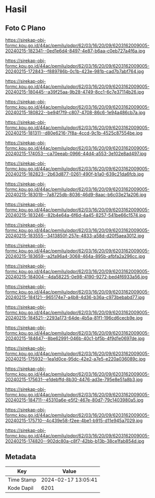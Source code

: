 # Hasil

## Foto C Plano

https://sirekap-obj-formc.kpu.go.id/44ac/pemilu/pdpr/62/03/16/20/09/6203162009005-20240215-182341--0ed1e6d4-8497-4e87-b6aa-c0eb727a4f6a.jpg

https://sirekap-obj-formc.kpu.go.id/44ac/pemilu/pdpr/62/03/16/20/09/6203162009005-20240215-172843--f889786b-0c1b-423e-981b-cad7b7abf764.jpg

https://sirekap-obj-formc.kpu.go.id/44ac/pemilu/pdpr/62/03/16/20/09/6203162009005-20240215-180445--a39f25aa-9b28-4749-8cc1-6c7e37114b26.jpg

https://sirekap-obj-formc.kpu.go.id/44ac/pemilu/pdpr/62/03/16/20/09/6203162009005-20240215-180822--be94f7f9-c807-4708-86c6-1e94a486cb7a.jpg

https://sirekap-obj-formc.kpu.go.id/44ac/pemilu/pdpr/62/03/16/20/09/6203162009005-20240215-181311--d80e6216-7f8a-4ccd-9c1b-4525c87554be.jpg

https://sirekap-obj-formc.kpu.go.id/44ac/pemilu/pdpr/62/03/16/20/09/6203162009005-20240215-174053--ca70eeab-0966-44d4-a553-3e102e8ad497.jpg

https://sirekap-obj-formc.kpu.go.id/44ac/pemilu/pdpr/62/03/16/20/09/6203162009005-20240215-182823--2b63d877-0261-490f-b1a0-639c21da6fcb.jpg

https://sirekap-obj-formc.kpu.go.id/44ac/pemilu/pdpr/62/03/16/20/09/6203162009005-20240215-183019--7a8725db-8036-46d9-8aac-b6c03e21a206.jpg

https://sirekap-obj-formc.kpu.go.id/44ac/pemilu/pdpr/62/03/16/20/09/6203162009005-20240215-183246--82b4e64a-6f6d-4a45-8257-541be66c1574.jpg

https://sirekap-obj-formc.kpu.go.id/44ac/pemilu/pdpr/62/03/16/20/09/6203162009005-20240215-183555--3413850f-257e-4833-a58d-d20f5aea3012.jpg

https://sirekap-obj-formc.kpu.go.id/44ac/pemilu/pdpr/62/03/16/20/09/6203162009005-20240215-183659--a2fa96a4-3068-464a-895b-afbfa2a296cc.jpg

https://sirekap-obj-formc.kpu.go.id/44ac/pemilu/pdpr/62/03/16/20/09/6203162009005-20240215-184004--4da58225-0e98-4190-9272-bed4f6933a56.jpg

https://sirekap-obj-formc.kpu.go.id/44ac/pemilu/pdpr/62/03/16/20/09/6203162009005-20240215-184121--965174e7-a4b8-4d36-b36a-c973bebabd77.jpg

https://sirekap-obj-formc.kpu.go.id/44ac/pemilu/pdpr/62/03/16/20/09/6203162009005-20240215-184521--2293a173-64de-4b5a-81f1-196cd6cecb9e.jpg

https://sirekap-obj-formc.kpu.go.id/44ac/pemilu/pdpr/62/03/16/20/09/6203162009005-20240215-184647--8be62991-046b-40c1-bf5b-4f9d1e0697de.jpg

https://sirekap-obj-formc.kpu.go.id/44ac/pemilu/pdpr/62/03/16/20/09/6203162009005-20240215-175932--1ea1d0ce-95dc-42e2-a7e5-e220a036089c.jpg

https://sirekap-obj-formc.kpu.go.id/44ac/pemilu/pdpr/62/03/16/20/09/6203162009005-20240215-175631--e1debffd-8b30-4476-ad3e-795e8e51a8b3.jpg

https://sirekap-obj-formc.kpu.go.id/44ac/pemilu/pdpr/62/03/16/20/09/6203162009005-20240215-184711--45310a6e-e5f2-467e-80d7-79c1403980a5.jpg

https://sirekap-obj-formc.kpu.go.id/44ac/pemilu/pdpr/62/03/16/20/09/6203162009005-20240215-175710--4c439e58-f2ee-4be1-b915-d11e945a7029.jpg

https://sirekap-obj-formc.kpu.go.id/44ac/pemilu/pdpr/62/03/16/20/09/6203162009005-20240215-174820--902dc80a-c8f7-42bb-b13b-38ce1fab854d.jpg


## Metadata

| Key        | Value               |
| ---------- | ------------------- |
| Time Stamp | 2024-02-17 13:05:41 |
| Kode Dapil | 6201                |



